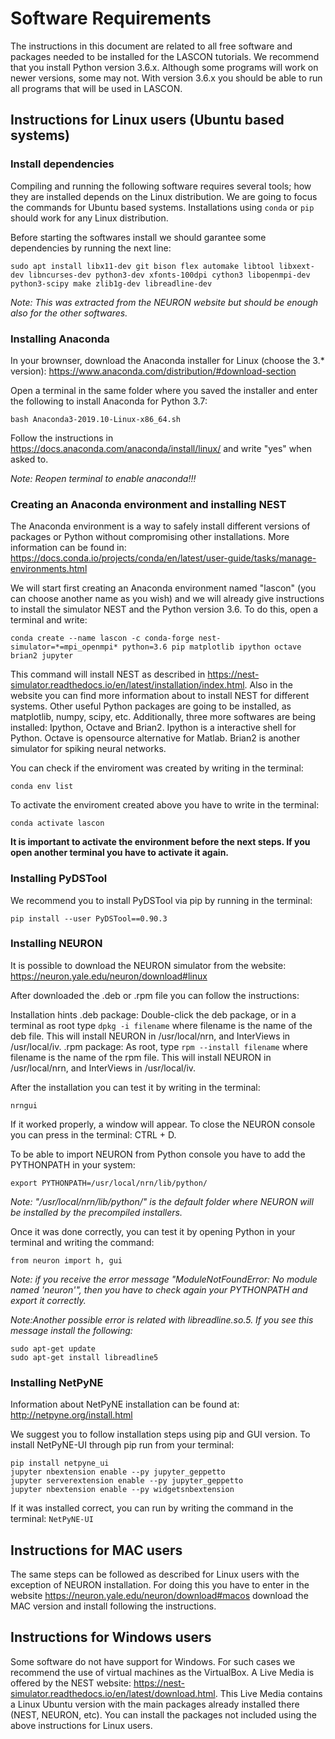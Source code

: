 # Software Requirements

The instructions in this document are related to all free software and packages needed to be installed for the LASCON tutorials.
We recommend that you install Python version 3.6.x. Although some programs will work on newer versions, some may not. With version 3.6.x you should be able to run all programs that will be used in LASCON.

## Instructions for Linux users (Ubuntu based systems)

### Install dependencies

Compiling and running the following software requires several tools; how they are installed depends on the Linux distribution. We are going to focus the commands for Ubuntu based systems. Installations using ```conda``` or ```pip``` should work for any Linux distribution.

Before starting the softwares install we should garantee some dependencies by running the next line: 

```
sudo apt install libx11-dev git bison flex automake libtool libxext-dev libncurses-dev python3-dev xfonts-100dpi cython3 libopenmpi-dev python3-scipy make zlib1g-dev libreadline-dev
```

*Note: This was extracted from the NEURON website but should be enough also for the other softwares.* 

### Installing Anaconda

In your brownser, download the Anaconda installer for Linux (choose the 3.* version): 
https://www.anaconda.com/distribution/#download-section

Open a terminal in the same folder where you saved the installer and enter the following to install Anaconda for Python 3.7:
```
bash Anaconda3-2019.10-Linux-x86_64.sh
```

Follow the instructions in https://docs.anaconda.com/anaconda/install/linux/ and write "yes" when asked to.

*Note: Reopen terminal to enable anaconda!!!*

### Creating an Anaconda environment and installing NEST

The Anaconda environment is a way to safely install different versions of packages or Python without compromising other installations. More information can be found in: https://docs.conda.io/projects/conda/en/latest/user-guide/tasks/manage-environments.html

We will start first creating an Anaconda environment named "lascon" (you can choose another name as you wish) and we will already give instructions to install the simulator NEST and the Python version 3.6. To do this, open a terminal and write:

```
conda create --name lascon -c conda-forge nest-simulator=*=mpi_openmpi* python=3.6 pip matplotlib ipython octave brian2 jupyter
```

This command will install NEST as described in https://nest-simulator.readthedocs.io/en/latest/installation/index.html. Also in the website you can find more information about to install NEST for different systems.
Other useful Python packages are going to be installed, as matplotlib, numpy, scipy, etc. Additionally, three more softwares are being installed: Ipython, Octave and Brian2. Ipython is a interactive shell for Python. Octave is opensource alternative for Matlab. Brian2 is another simulator for spiking neural networks.

You can check if the enviroment was created by writing in the terminal:
```
conda env list
```

To activate the enviroment created above you have to write in the terminal:

```
conda activate lascon
```

**It is important to activate the environment before the next steps. If you open another terminal you have to activate it again.**

### Installing PyDSTool

We recommend you to install PyDSTool via pip by running in the terminal:

```
pip install --user PyDSTool==0.90.3
```

### Installing NEURON

It is possible to download the NEURON simulator from the website: https://neuron.yale.edu/neuron/download#linux

After downloaded the .deb or .rpm file you can follow the instructions:


Installation hints 
.deb package: Double-click the deb package, or in a terminal as root type
     ```dpkg -i filename```
where filename is the name of the deb file. This will install NEURON in /usr/local/nrn, and InterViews in /usr/local/iv.
.rpm package: As root, type
     ```rpm --install filename```
where filename is the name of the rpm file. This will install NEURON in /usr/local/nrn, and InterViews in /usr/local/iv.

After the installation you can test it by writing in the terminal: 
```
nrngui
```

If it worked properly, a window will appear. To close the NEURON console you can press in the terminal: CTRL + D.

To be able to import NEURON from Python console you have to add the PYTHONPATH in your system:

```
export PYTHONPATH=/usr/local/nrn/lib/python/
```

*Note: "/usr/local/nrn/lib/python/" is the default folder where NEURON will be installed by the precompiled installers.*

Once it was done correctly, you can test it by opening Python in your terminal and writing the command:

```
from neuron import h, gui
```

*Note: if you receive the error message "ModuleNotFoundError: No module named 'neuron'", then you have to check again your PYTHONPATH and export it correctly.*

*Note:Another possible error is related with libreadline.so.5. If you see this message install the following:*
```
sudo apt-get update
sudo apt-get install libreadline5
```

### Installing NetPyNE

Information about NetPyNE installation can be found at: http://netpyne.org/install.html

We suggest you to follow installation steps using pip and GUI version. To install NetPyNE-UI through pip run from your terminal:

```
pip install netpyne_ui
jupyter nbextension enable --py jupyter_geppetto
jupyter serverextension enable --py jupyter_geppetto
jupyter nbextension enable --py widgetsnbextension
```

If it was installed correct, you can run by writing the command in the terminal: ```NetPyNE-UI ```

## Instructions for MAC users

The same steps can be followed as described for Linux users with the exception of NEURON installation. For doing this you have to enter in the website https://neuron.yale.edu/neuron/download#macos download the MAC version and install following the instructions.

## Instructions for Windows users

Some software do not have support for Windows. For such cases we recommend the use of virtual machines as the VirtualBox. A Live Media is offered by the NEST website: https://nest-simulator.readthedocs.io/en/latest/download.html. This Live Media contains a Linux Ubuntu version with the main packages already installed there (NEST, NEURON, etc). You can install the packages not included using the above instructions for Linux users.
